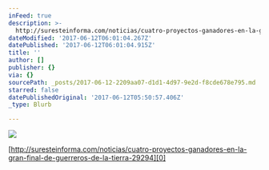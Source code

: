 ```yaml
---
inFeed: true
description: >-
  http://suresteinforma.com/noticias/cuatro-proyectos-ganadores-en-la-gran-final-de-guerreros-de-la-tierra-29294
dateModified: '2017-06-12T06:01:04.267Z'
datePublished: '2017-06-12T06:01:04.915Z'
title: ''
author: []
publisher: {}
via: {}
sourcePath: _posts/2017-06-12-2209aa07-d1d1-4d97-9e2d-f8cde678e795.md
starred: false
datePublishedOriginal: '2017-06-12T05:50:57.406Z'
_type: Blurb

---
```

![](https://the-grid-user-content.s3-us-west-2.amazonaws.com/d2bc89eb-4d0b-4f06-85a8-13a1c28c97bd.jpg)

[http://suresteinforma.com/noticias/cuatro-proyectos-ganadores-en-la-gran-final-de-guerreros-de-la-tierra-29294][0]

[0]: http://suresteinforma.com/noticias/cuatro-proyectos-ganadores-en-la-gran-final-de-guerreros-de-la-tierra-29294/
